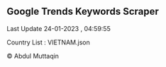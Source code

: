 

## Google Trends Keywords Scraper 
 
Last Update 24-01-2023 , 04:59:55

Country List :
VIETNAM.json



© Abdul Muttaqin 
